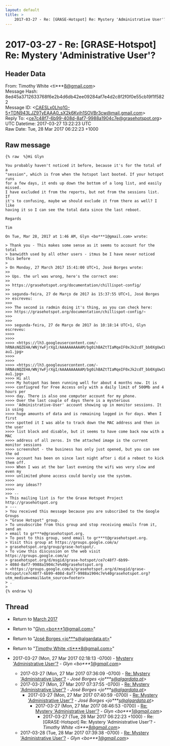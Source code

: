 ```yaml
---
layout: default
title: >
    2017-03-27 - Re: [GRASE-Hotspot] Re: Mystery 'Administrative User'?
---
```


# 2017-03-27 - Re: [GRASE-Hotspot] Re: Mystery 'Administrative User'?

## Header Data

From: Timothy White \<ti***8@gmail.com\><br>
Message Hash: 8ed45a3712633768f6e2b4d6db42ee09284af7e4d2c8f2f0f0e55cb19f1f5822<br>
Message ID: \<CAESLx0Lhq1G-5+TDN943LJZ9TyEAAA0_sX2k6Kvih1SOVBr3cw@mail.gmail.com\><br>
Reply To: \<ce7c48f7-6b99-408d-8af7-9988a1904c7e@grasehotspot.org\><br>
UTC Datetime: 2017-03-27 13:22:23 UTC<br>
Raw Date: Tue, 28 Mar 2017 06:22:23 +1000<br>

## Raw message

```
{% raw  %}Hi Glyn

You probably haven't noticed it before, because it's for the total of a
"session", which is from when the hotspot last booted. If your hotspot runs
for a few days, it ends up down the bottom of a long list, and easily
missed.
I have excluded it from the reports, but not from the sessions list. If
it's to confusing, maybe we should exclude it from there as well? I like
having it so I can see the total data since the last reboot.

Regards

Tim

On Tue, Mar 28, 2017 at 1:46 AM, Glyn <bo***1@gmail.com> wrote:

> Thank you - This makes some sense as it seems to account for the total
> banwidth used by all other users - itmus be I have never noticed this before
>
> On Monday, 27 March 2017 15:41:00 UTC+1, José Borges wrote:
>>
>> Ups. the url was wrong, here's the correct one:
>>
>> https://grasehotspot.org/documentation/chillispot-config/
>>
>> segunda-feira, 27 de Março de 2017 às 15:37:55 UTC+1, José Borges
>> escreveu:
>>>
>>> The second is radmin doing it's thing, as you can check here:
>>> https://grasehotspot.org/documentation/chillispot-config/~
>>>
>>>
>>> segunda-feira, 27 de Março de 2017 às 10:18:14 UTC+1, Glyn escreveu:
>>>>
>>>>
>>>> <https://lh3.googleusercontent.com/-hRNAsNQZEHA/WNjYwFjrXgI/AAAAAAAAAAM/bg0ihBAZtTIaMqeIF0xJk2cdT_bb0XgUwCLcB/s1600/rb-au1.jpg>
>>>>
>>>>
>>>> <https://lh3.googleusercontent.com/-hRNAsNQZEHA/WNjYwFjrXgI/AAAAAAAAAAM/bg0ihBAZtTIaMqeIF0xJk2cdT_bb0XgUwCLcB/s1600/rb-au1.jpg>
>>>> Hi all
>>>> My hotspot has been running well for about 4 months now. It is
>>>> confiugred for Free Access only with a daily limit of 500Mb and 4 hours per
>>>> day. There is also one computer account for my phone.
>>>> Over the last couple of days there is a mysterious
>>>> 'Administrative-User' account showing up in monitor sessions. It is using
>>>> huge amounts of data and is remaining logged in for days. When I first
>>>> spotted it I was able to track down the MAC address and then in the user
>>>> list block and disable, but it seems to have come back now with a MAC
>>>> address of all zeros. In the attached image is the current monitor sessions
>>>> screenshot - the business has only just opened, but you can see the od
>>>> account has been on since last night after i did a reboot to kick them off.
>>>> When I was at the bar last evening the wifi was very slow and even my
>>>> unlimited phone access could barely use the system.
>>>>
>>>> any ideas??
>>>>
>>> --
> This mailing list is for the Grase Hotspot Project http://grasehotspot.org
> ---
> You received this message because you are subscribed to the Google Groups
> "Grase Hotspot" group.
> To unsubscribe from this group and stop receiving emails from it, send an
> email to gr***e@grasehotspot.org.
> To post to this group, send email to gr***t@grasehotspot.org.
> Visit this group at https://groups.google.com/a/
> grasehotspot.org/group/grase-hotspot/.
> To view this discussion on the web visit https://groups.google.com/a/
> grasehotspot.org/d/msgid/grase-hotspot/ce7c48f7-6b99-
> 408d-8af7-9988a1904c7e%40grasehotspot.org
> <https://groups.google.com/a/grasehotspot.org/d/msgid/grase-hotspot/ce7c48f7-6b99-408d-8af7-9988a1904c7e%40grasehotspot.org?utm_medium=email&utm_source=footer>
> .
>
{% endraw %}
```

## Thread

+ Return to [March 2017](/archive/2017/03)

+ Return to "[Glyn <bo***1<span>@</span>gmail.com>](/authors/bo___1_at_gmail_com)"
+ Return to "[José Borges <jo***s<span>@</span>algardata.pt>](/authors/jo___s_at_algardata_pt)"
+ Return to "[Timothy White <ti***8<span>@</span>gmail.com>](/authors/ti___8_at_gmail_com)"

+ 2017-03-27 (Mon, 27 Mar 2017 02:18:13 -0700) - [Mystery 'Administrative User'?](/archive/2017/03/73cb4242f1db8d0b395a12dcf5656167f4fc3ced604fb1946416dbbf4e928f08) - _Glyn \<bo***1@gmail.com\>_
  + 2017-03-27 (Mon, 27 Mar 2017 07:36:09 -0700) - [Re: Mystery 'Administrative User'?](/archive/2017/03/f74e2f3f6d486fa302da86e2fb723f84e48535629abd38996c3fb2759ab64c9b) - _José Borges \<jo***s@algardata.pt\>_
  + 2017-03-27 (Mon, 27 Mar 2017 07:37:55 -0700) - [Re: Mystery 'Administrative User'?](/archive/2017/03/a58ddabf113b22019d0b389c676cbd2dcac91c273c2c975654168f1a375207e8) - _José Borges \<jo***s@algardata.pt\>_
    + 2017-03-27 (Mon, 27 Mar 2017 07:40:59 -0700) - [Re: Mystery 'Administrative User'?](/archive/2017/03/f6329e8218d27056a9c0ea0f78dd0ef9012018b2d8798635f1b75c3117179099) - _José Borges \<jo***s@algardata.pt\>_
      + 2017-03-27 (Mon, 27 Mar 2017 08:46:53 -0700) - [Re: Mystery 'Administrative User'?](/archive/2017/03/fb65518626a401cc533fc0faedf0e214f7c036363b45c9a3beb6172b0216a4a5) - _Glyn \<bo***1@gmail.com\>_
        + 2017-03-27 (Tue, 28 Mar 2017 06:22:23 +1000) - Re: [GRASE-Hotspot] Re: Mystery 'Administrative User'? - _Timothy White \<ti***8@gmail.com\>_
  + 2017-03-28 (Tue, 28 Mar 2017 07:39:38 -0700) - [Re: Mystery 'Administrative User'?](/archive/2017/03/ba805bfce12f52807acde7da7e802cfd6be3ab5b433390deb6c5cc9adba49bbc) - _Glyn \<bo***1@gmail.com\>_

